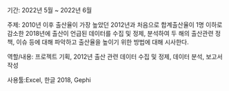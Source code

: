 기간: 2022년 5월 ~ 2022년 6월

주제: 2010년 이후 출산율이 가장 높았던 2012년과 처음으로 합계출산율이 1명 이하로 감소한 2018년에 출산이 언급된 데이터를 수집 및 정제, 분석하여 
     두 해의 출산관련 정책, 이슈 등에 대해 파악하고 출산율을 높이기 위한 방법에 대해 시사한다.

역할/내용: 프로젝트 기획, 2012년 출산 관련 데이터 수집 및 정제, 데이터 분석, 보고서 작성

사용툴:Excel, 한글 2018, Gephi
